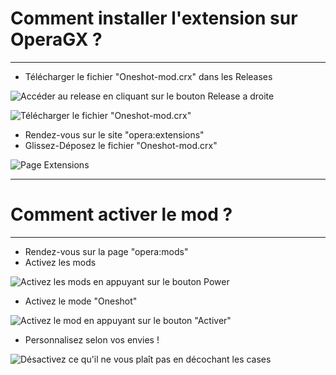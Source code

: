 # Comment installer l'extension sur OperaGX ? 
***
- Télécharger le fichier "Oneshot-mod.crx" dans les Releases 

![Accéder au release en cliquant sur le bouton Release a droite](https://media.discordapp.net/attachments/1064539557728620574/1075376487261286410/image.png)

![Télécharger le fichier "Oneshot-mod.crx"](https://media.discordapp.net/attachments/1064539557728620574/1075376745202593792/image.png?width=1440&height=207)

- Rendez-vous sur le site "opera:extensions"
- Glissez-Déposez le fichier "Oneshot-mod.crx" 

![Page Extensions](https://media.discordapp.net/attachments/1064539557728620574/1075371617795965020/image.png)

***

# Comment activer le mod ? 
***
- Rendez-vous sur la page "opera:mods"
- Activez les mods 

![Activez les mods en appuyant sur le bouton Power](https://media.discordapp.net/attachments/1064539557728620574/1075372356303847454/image.png)

- Activez le mode "Oneshot" 

![Activez le mod en appuyant sur le bouton "Activer"](https://media.discordapp.net/attachments/1064539557728620574/1075372791559372820/image.png)

- Personnalisez selon vos envies ! 

![Désactivez ce qu'il ne vous plaît pas en décochant les cases](https://media.discordapp.net/attachments/1064539557728620574/1075373055188148256/image.png)